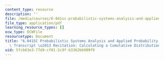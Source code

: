 ```yaml
---
content_type: resource
description: ''
file: /media/courses/6-041sc-probabilistic-systems-analysis-and-applied-probability-fall-2013/5fcb63e377d9cf012c9fb3362bb909f9_MIT6_041SCF13_Calculating_a_CDF_300k.pdf
file_type: application/pdf
learning_resource_types: []
ocw_type: OCWFile
resourcetype: Document
title: "6.041SC Probabilistic Systems Analysis and Applied Probability, Fall 2013\
  \ Transcript \u2013 Recitation: Calculating a Cumulative Distribution Function(CDF)"
uid: 5fcb63e3-77d9-cf01-2c9f-b3362bb909f9
---
```


